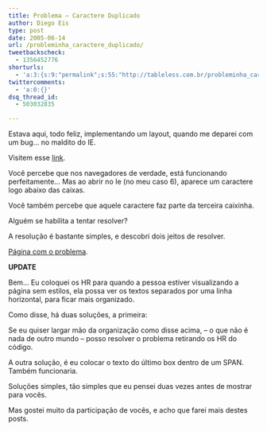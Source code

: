 ```yaml
---
title: Problema – Caractere Duplicado
author: Diego Eis
type: post
date: 2005-06-14
url: /probleminha_caractere_duplicado/
tweetbackscheck:
  - 1356452776
shorturls:
  - 'a:3:{s:9:"permalink";s:55:"http://tableless.com.br/probleminha_caractere_duplicado";s:7:"tinyurl";s:26:"http://tinyurl.com/3mll5pc";s:4:"isgd";s:19:"http://is.gd/ikgjHX";}'
twittercomments:
  - 'a:0:{}'
dsq_thread_id:
  - 503032835

---
```

Estava aqui, todo feliz, implementando um layout, quando me deparei com um bug&#8230; no maldito do IE. 

Visitem esse [link][1].
  
Você percebe que nos navegadores de verdade, está funcionando perfeitamente&#8230; Mas ao abrir no Ie (no meu caso 6), aparece um caractere logo abaixo das caixas.
  
Você também percebe que aquele caractere faz parte da terceira caixinha. 

Alguém se habilita a tentar resolver?
  
A resolução é bastante simples, e descobri dois jeitos de resolver. 

[Página com o problema][1]. 

**UPDATE**
  
Bem&#8230; Eu coloquei os HR para quando a pessoa estiver visualizando a página sem estilos, ela possa ver os textos separados por uma linha horizontal, para ficar mais organizado. 

Como disse, há duas soluções, a primeira:
  
Se eu quiser largar mão da organização como disse acima, &#8211; o que não é nada de outro mundo &#8211; posso resolver o problema retirando os HR do código. 

A outra solução, é eu colocar o texto do último box dentro de um SPAN. Também funcionaria. 

Soluções simples, tão simples que eu pensei duas vezes antes de mostrar para vocês.
  
Mas gostei muito da participação de vocês, e acho que farei mais destes posts.

 [1]: http://tableless.com.br/problema/letra_repetida.htm
